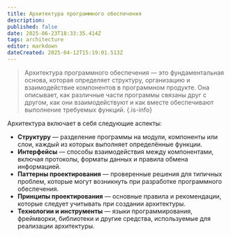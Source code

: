 ```yaml
---
title: Архитектура программного обеспечения
description: 
published: false
date: 2025-06-23T18:33:35.414Z
tags: architecture
editor: markdown
dateCreated: 2025-04-12T15:19:01.513Z
---
```


> Архитектура программного обеспечения — это фундаментальная основа, которая определяет структуру, организацию и взаимодействие компонентов в программном продукте. Она описывает, как различные части программы связаны друг с другом, как они взаимодействуют и как вместе обеспечивают выполнение требуемых функций.
{.is-info}


Архитектура включает в себя следующие аспекты:

* **Структуру** — разделение программы на модули, компоненты или слои, каждый из которых выполняет определённые функции.
* **Интерфейсы** — способы взаимодействия между компонентами, включая протоколы, форматы данных и правила обмена информацией.
* **Паттерны проектирования** — проверенные решения для типичных проблем, которые могут возникнуть при разработке программного обеспечения.
* **Принципы проектирования** — основные правила и рекомендации, которые следует учитывать при создании архитектуры.
* **Технологии и инструменты** — языки программирования, фреймворки, библиотеки и другие средства, используемые для реализации архитектуры.